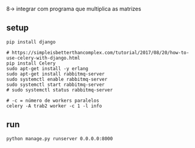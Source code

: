 




8-> integrar com programa que multiplica as matrizes



## setup
```
pip install django

# https://simpleisbetterthancomplex.com/tutorial/2017/08/20/how-to-use-celery-with-django.html
pip install Celery
sudo apt-get install -y erlang
sudo apt-get install rabbitmq-server
sudo systemctl enable rabbitmq-server
sudo systemctl start rabbitmq-server
# sudo systemctl status rabbitmq-server

# -c = número de workers paralelos
celery -A trab2 worker -c 1 -l info

```

## run
```
python manage.py runserver 0.0.0.0:8000
```